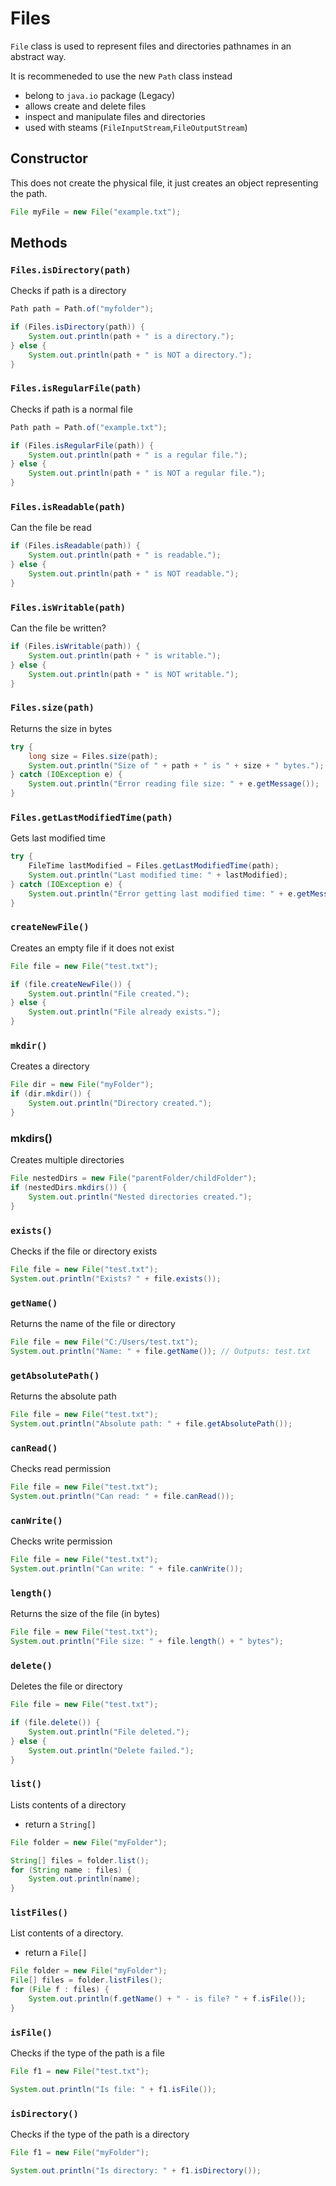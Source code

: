 # Files

`File` class is used to represent files and directories pathnames in an abstract way.

It is recommeneded to use the new `Path` class instead

- belong to `java.io` package (Legacy)
- allows create and delete files
- inspect and manipulate files and directories
- used with steams (`FileInputStream`,`FileOutputStream`)

## Constructor

This does not create the physical file, it just creates an object representing the path.

```java
File myFile = new File("example.txt");
```

## Methods

### `Files.isDirectory(path)`

Checks if path is a directory

```java
Path path = Path.of("myfolder");

if (Files.isDirectory(path)) {
    System.out.println(path + " is a directory.");
} else {
    System.out.println(path + " is NOT a directory.");
}
```

### `Files.isRegularFile(path)`

Checks if path is a normal file

```java
Path path = Path.of("example.txt");

if (Files.isRegularFile(path)) {
    System.out.println(path + " is a regular file.");
} else {
    System.out.println(path + " is NOT a regular file.");
}
```

### `Files.isReadable(path)`

Can the file be read

```java
if (Files.isReadable(path)) {
    System.out.println(path + " is readable.");
} else {
    System.out.println(path + " is NOT readable.");
}
```

### `Files.isWritable(path)`

Can the file be written?

```java
if (Files.isWritable(path)) {
    System.out.println(path + " is writable.");
} else {
    System.out.println(path + " is NOT writable.");
}
```

### `Files.size(path)`

Returns the size in bytes

```java
try {
    long size = Files.size(path);
    System.out.println("Size of " + path + " is " + size + " bytes.");
} catch (IOException e) {
    System.out.println("Error reading file size: " + e.getMessage());
}
```

### `Files.getLastModifiedTime(path)`

Gets last modified time

```java
try {
    FileTime lastModified = Files.getLastModifiedTime(path);
    System.out.println("Last modified time: " + lastModified);
} catch (IOException e) {
    System.out.println("Error getting last modified time: " + e.getMessage());
}
```

### `createNewFile()`

Creates an empty file if it does not exist

```java
File file = new File("test.txt");

if (file.createNewFile()) {
    System.out.println("File created.");
} else {
    System.out.println("File already exists.");
}
```

### `mkdir()`

Creates a directory

```java
File dir = new File("myFolder");
if (dir.mkdir()) {
    System.out.println("Directory created.");
}
```

### mkdirs()

Creates multiple directories

```java
File nestedDirs = new File("parentFolder/childFolder");
if (nestedDirs.mkdirs()) {
    System.out.println("Nested directories created.");
}
```

### `exists()`

Checks if the file or directory exists

```java
File file = new File("test.txt");
System.out.println("Exists? " + file.exists());
```

### `getName()`

Returns the name of the file or directory

```java
File file = new File("C:/Users/test.txt");
System.out.println("Name: " + file.getName()); // Outputs: test.txt
```

### `getAbsolutePath()`

Returns the absolute path

```java
File file = new File("test.txt");
System.out.println("Absolute path: " + file.getAbsolutePath());
```

### `canRead()`

Checks read permission

```java
File file = new File("test.txt");
System.out.println("Can read: " + file.canRead());
```

### `canWrite()`

Checks write permission

```java
File file = new File("test.txt");
System.out.println("Can write: " + file.canWrite());
```

### `length()`

Returns the size of the file (in bytes)

```java
File file = new File("test.txt");
System.out.println("File size: " + file.length() + " bytes");
```

### `delete()`

Deletes the file or directory

```java
File file = new File("test.txt");

if (file.delete()) {
    System.out.println("File deleted.");
} else {
    System.out.println("Delete failed.");
}
```

### `list()`

Lists contents of a directory

- return a `String[]`

```java
File folder = new File("myFolder");

String[] files = folder.list();
for (String name : files) {
    System.out.println(name);
}
```

### `listFiles()`

List contents of a directory.

- return a `File[]`

```java
File folder = new File("myFolder");
File[] files = folder.listFiles();
for (File f : files) {
    System.out.println(f.getName() + " - is file? " + f.isFile());
}
```

### `isFile()`

Checks if the type of the path is a file

```java
File f1 = new File("test.txt");

System.out.println("Is file: " + f1.isFile());
```

### `isDirectory()`

Checks if the type of the path is a directory

```java
File f1 = new File("myFolder");

System.out.println("Is directory: " + f1.isDirectory());
```
